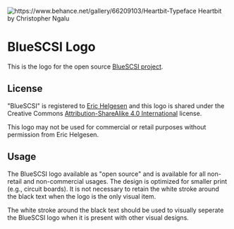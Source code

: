 ![https://www.behance.net/gallery/66209103/Heartbit-Typeface Heartbit by Christopher Ngalu](https://raw.githubusercontent.com/Stephen-Arsenault/BlueSCSI-Logo/main/BlueSCSI-HiRes.png)

# BlueSCSI Logo
This is the logo for the open source [BlueSCSI project](https://github.com/erichelgeson/BlueSCSI). 



## License
"BlueSCSI" is registered to [Eric Helgesen](https://github.com/erichelgeson) and this logo is shared under the Creative Commons [Attribution-ShareAlike 4.0 International](https://creativecommons.org/licenses/by-sa/4.0/) license.

This logo may not be used for commercial or retail purposes without permission from Eric Helgesen.

## Usage
The BlueSCSI logo available as "open source" and is available for all non-retail and non-commercial usages. The design is optimized for smaller print (e.g., circuit boards). It is not necessary to retain the white stroke around the black text when the logo is the only visual item.

The white stroke around the black text should be used to visually seperate the BlueSCSI logo when it is present with other visual designs.
